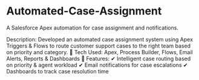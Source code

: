 # Automated-Case-Assignment
A Salesforce Apex automation for case assignment and notifications.

 Description: Developed an automated case assignment system using Apex Triggers & Flows to route customer support cases to the right team based on priority and category.
🔹 Tech Used: Apex, Process Builder, Flows, Email Alerts, Reports & Dashboards
🔹 Features:
✔ Intelligent case routing based on priority & agent workload
✔ Email notifications for case escalations
✔ Dashboards to track case resolution time
